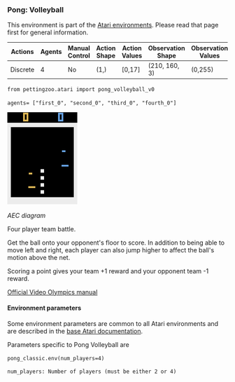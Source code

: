 
### Pong: Volleyball

This environment is part of the [Atari environments](../atari). Please read that page first for general information.

| Actions | Agents  | Manual Control | Action Shape | Action Values | Observation Shape | Observation Values |
|---------|---------|----------------|--------------|---------------|-------------------|--------------------|
| Discrete  | 4 | No      | (1,)    | [0,17]         | (210, 160, 3)         | (0,255)            |

`from pettingzoo.atari import pong_volleyball_v0`

`agents= ["first_0", "second_0", "third_0", "fourth_0"]`

![pong_volleyball gif](atari_pong_volleyball.gif)

*AEC diagram*

Four player team battle.

Get the ball onto your opponent's floor to score. In addition to being able to move left and right, each player can also jump higher to affect the ball's motion above the net.

Scoring a point gives your team +1 reward and your opponent team -1 reward.

[Official Video Olympics manual](https://atariage.com/manual_html_page.php?SoftwareLabelID=587)

#### Environment parameters

Some environment parameters are common to all Atari environments and are described in the [base Atari documentation](../atari).

Parameters specific to Pong Volleyball are

```
pong_classic.env(num_players=4)
```

```
num_players: Number of players (must be either 2 or 4)
```
